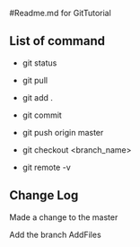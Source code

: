 #Readme.md for GitTutorial
## List of command
- git status
- git pull
- git add .
- git commit
- git push origin master

- git checkout <branch_name>
- git remote -v

## Change Log
Made a change to the master

Add the branch AddFiles
